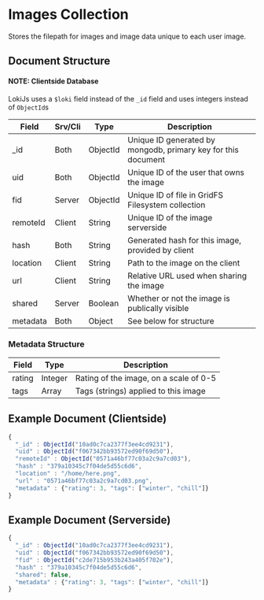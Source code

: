 # Images Collection

Stores the filepath for images and image data unique to each user image.

## Document Structure

#### NOTE: Clientside Database

LokiJs uses a `$loki` field instead of the `_id` field and uses integers
instead of `ObjectId`s

| Field        | Srv/Cli | Type     | Description                                                      |
|--------------|---------|----------|------------------------------------------------------------------|
| _id          | Both    | ObjectId | Unique ID generated by mongodb, primary key for this document    |
| uid          | Both    | ObjectId | Unique ID of the user that owns the image                        |
| fid          | Server  | ObjectId | Unique ID of file in GridFS Filesystem collection                |
| remoteId     | Client  | String   | Unique ID of the image serverside                                |
| hash         | Both    | String   | Generated hash for this image, provided by client                |
| location     | Client  | String   | Path to the image on the client                                  |
| url          | Client  | String   | Relative URL used when sharing the image                         |
| shared       | Server  | Boolean  | Whether or not the image is publically visible                   |
| metadata     | Both    | Object   | See below for structure                                          |

### Metadata Structure

| Field        | Type     | Description                                                      |
|--------------|----------|------------------------------------------------------------------|
| rating       | Integer  | Rating of the image, on a scale of 0-5                           |
| tags         | Array    | Tags (strings) applied to this image                             |

## Example Document (Clientside)

```js
{
  "_id" : ObjectId("10ad0c7ca2377f3ee4cd9231"),
  "uid" : ObjectId("f067342bb93572ed90f69d50"),
  "remoteId" : ObjectId("0571a46bf77c03a2c9a7cd03"),
  "hash" : "379a10345c7f04de5d55c6d6",
  "location" : "/home/here.png",
  "url" : "0571a46bf77c03a2c9a7cd03.png",
  "metadata" : {"rating": 3, "tags": ["winter", "chill"]}
}
```

## Example Document (Serverside)

```js
{
  "_id" : ObjectId("10ad0c7ca2377f3ee4cd9231"),
  "uid" : ObjectId("f067342bb93572ed90f69d50"),
  "fid" : ObjectId("c2de715b953b243a405f702e"),
  "hash" : "379a10345c7f04de5d55c6d6",
  "shared": false,
  "metadata" : {"rating": 3, "tags": ["winter", "chill"]}
}
```

